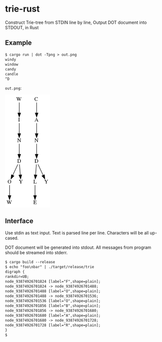 # trie-rust

Construct Trie-tree from STDIN line by line, Output DOT document into STDOUT, in Rust

## Example

```shell
$ cargo run | dot -Tpng > out.png
windy
window
candy
candle
^D
```

`out.png`:

![out.png](https://raw.githubusercontent.com/windymelt/trie-rust/main/out.png)

## Interface

Use stdin as text input. Text is parsed line per line. Characters will be all up-cased.

DOT document will be generated into stdout. All messages from program should be streamed into stderr.

```shell
$ cargo build --release
$ echo "foo\nbar" | ./target/release/trie
digraph {
rankdir=UB;
node_93874926701824 [label="F",shape=plain];
node_93874926701824 -> node_93874926701488;
node_93874926701488 [label="O",shape=plain];
node_93874926701488 -> node_93874926701536;
node_93874926701536 [label="O",shape=plain];
node_93874926701856 [label="B",shape=plain];
node_93874926701856 -> node_93874926701680;
node_93874926701680 [label="A",shape=plain];
node_93874926701680 -> node_93874926701728;
node_93874926701728 [label="R",shape=plain];
}
$
```
